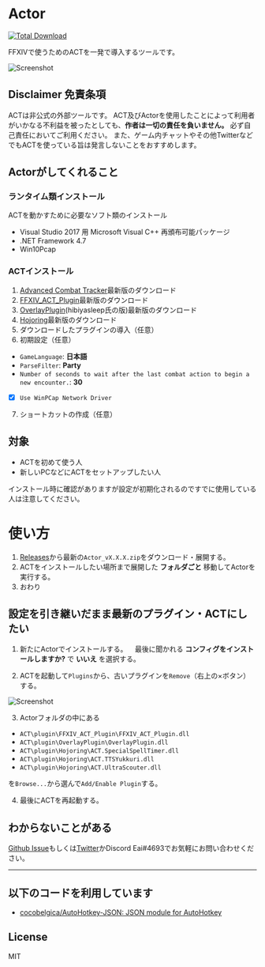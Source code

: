# Actor
[![Total Download](https://img.shields.io/github/downloads/eai04191/Actor/total.svg)](https://github.com/eai04191/Actor/releases)

FFXIVで使うためのACTを一発で導入するツールです。

![Screenshot](https://i.imgur.com/HA6s2WJ.png)

## Disclaimer 免責条項
ACTは非公式の外部ツールです。
ACT及びActorを使用したことによって利用者がいかなる不利益を被ったとしても、__作者は一切の責任を負いません。__
必ず自己責任においてご利用ください。
また、ゲーム内チャットやその他TwitterなどでもACTを使っている旨は発言しないことをおすすめします。

## Actorがしてくれること

### ランタイム類インストール
ACTを動かすために必要なソフト類のインストール
 - Visual Studio 2017 用 Microsoft Visual C++ 再頒布可能パッケージ
 - .NET Framework 4.7
 - Win10Pcap

### ACTインストール
1. [Advanced Combat Tracker](http://advancedcombattracker.com/)最新版のダウンロード
2. [FFXIV_ACT_Plugin](https://github.com/ravahn/FFXIV_ACT_Plugin)最新版のダウンロード
3. [OverlayPlugin](https://github.com/hibiyasleep/OverlayPlugin)(hibiyasleep氏の版)最新版のダウンロード
4. [Hojoring](https://github.com/anoyetta/ACT.Hojoring)最新版のダウンロード
5. ダウンロードしたプラグインの導入（任意）
6. 初期設定（任意）
  - `GameLanguage`: __日本語__
  - `ParseFilter`: __Party__
  - `Number of seconds to wait after the last combat action to begin a new encounter.`: __30__
  - [x] `Use WinPCap Network Driver`
7. ショートカットの作成（任意）

## 対象
- ACTを初めて使う人
- 新しいPCなどにACTをセットアップしたい人

インストール時に確認がありますが設定が初期化されるのですでに使用している人は注意してください。

# 使い方
1. [Releases](https://github.com/eai04191/Actor/releases)から最新の`Actor_vX.X.X.zip`をダウンロード・展開する。
2. ACTをインストールしたい場所まで展開した __フォルダごと__ 移動してActorを実行する。
3. おわり

## 設定を引き継いだまま最新のプラグイン・ACTにしたい
1. 新たにActorでインストールする。
    最後に聞かれる __コンフィグをインストールしますか?__ で __いいえ__ を選択する。

2. ACTを起動して`Plugins`から、古いプラグインを`Remove`（右上の×ボタン）する。

![Screenshot](https://i.imgur.com/Yxt6f7Z.png)

3. Actorフォルダの中にある

  - `ACT\plugin\FFXIV_ACT_Plugin\FFXIV_ACT_Plugin.dll`
  - `ACT\plugin\OverlayPlugin\OverlayPlugin.dll`
  - `ACT\plugin\Hojoring\ACT.SpecialSpellTimer.dll`
  - `ACT\plugin\Hojoring\ACT.TTSYukkuri.dll`
  - `ACT\plugin\Hojoring\ACT.UltraScouter.dll`

を`Browse...`から選んで`Add/Enable Plugin`する。

4. 最後にACTを再起動する。

## わからないことがある
[Github Issue](https://github.com/eai04191/Actor/issues/new)もしくは[Twitter](https://twitter.com/eai04191)かDiscord Eai#4693でお気軽にお問い合わせください。

---

## 以下のコードを利用しています
- [cocobelgica/AutoHotkey-JSON: JSON module for AutoHotkey](https://github.com/cocobelgica/AutoHotkey-JSON)

## License
MIT
